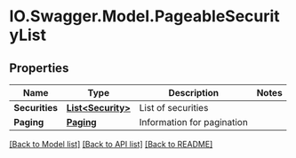 # IO.Swagger.Model.PageableSecurityList
## Properties

Name | Type | Description | Notes
------------ | ------------- | ------------- | -------------
**Securities** | [**List&lt;Security&gt;**](Security.md) | List of securities | 
**Paging** | [**Paging**](Paging.md) | Information for pagination | 

[[Back to Model list]](../README.md#documentation-for-models) [[Back to API list]](../README.md#documentation-for-api-endpoints) [[Back to README]](../README.md)

